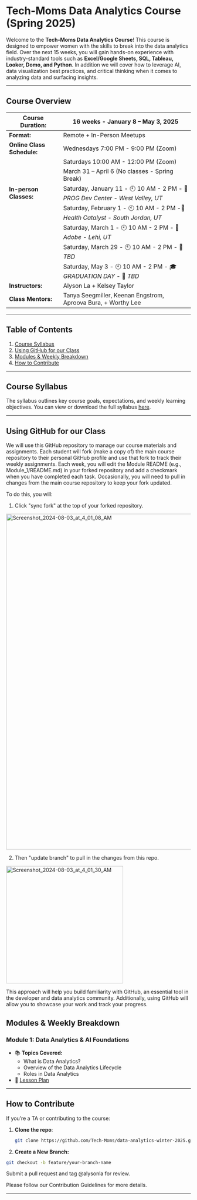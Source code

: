 # **Tech-Moms Data Analytics Course (Spring 2025)**

Welcome to the **Tech-Moms Data Analytics Course**! This course is designed to empower women with the skills to break into the data analytics field. Over the next 15 weeks, you will gain hands-on experience with industry-standard tools such as **Excel/Google Sheets, SQL, Tableau, Looker, Domo, and Python**. In addition we will cover how to leverage AI, data visualization best practices, and critical thinking when it comes to analyzing data and surfacing insights. 

---

## **Course Overview**

| **Course Duration:**  | 16 weeks - January 8 – May 3, 2025   |
|-----------------------|--------------------------|
| **Format:**            | Remote + In-Person Meetups |
| **Online Class Schedule:**    | Wednesdays 7:00 PM - 9:00 PM (Zoom) 
| |  Saturdays 10:00 AM - 12:00 PM (Zoom) |  
| |  March 31 – April 6 (No classes - Spring Break) |  
| **In-person Classes:** | Saturday, January 11 - 🕙 10 AM - 2 PM - 📍 *PROG Dev Center - West Valley, UT* |
| | Saturday, February 1 - 🕙 10 AM - 2 PM -📍 *Health Catalyst - South Jordan, UT* |
| | Saturday, March 1 - 🕙 10 AM - 2 PM - 📍 *Adobe - Lehi, UT* |
| | Saturday, March 29 -  🕙 10 AM - 2 PM - 📍 *TBD* |
| | Saturday, May 3 - 🕙 10 AM - 2 PM - 🎓 *GRADUATION DAY* - 📍 *TBD* |
| **Instructors:**       | Alyson La + Kelsey Taylor |
| **Class Mentors:** | Tanya Seegmiller, Keenan Engstrom, Aproova Bura, + Worthy Lee | 

---

## **Table of Contents**

1. [Course Syllabus](#course-syllabus)
2. [Using GitHub for our Class](#using-github-for-our-class)
3. [Modules & Weekly Breakdown](#modules--weekly-breakdown)
4. [How to Contribute](#how-to-contribute)

---

## **Course Syllabus**

The syllabus outlines key course goals, expectations, and weekly learning objectives. You can view or download the full syllabus [here](./syllabus.md).

---

## **Using GitHub for our Class**

We will use this GitHub repository to manage our course materials and assignments. Each student will fork (make a copy of) the main course repository to their personal GitHub profile and use that fork to track their weekly assignments. Each week, you will edit the Module README (e.g., Module_1/README.md) in your forked repository and add a checkmark when you have completed each task. Occasionally, you will need to pull in changes from the main course repository to keep your fork updated. 

To do this, you will: 

1) Click "sync fork" at the top of your forked repository.

<img width="912" alt="Screenshot_2024-08-03_at_4_01_08_AM" src="https://github.com/user-attachments/assets/98a9602b-dbed-4fc1-9f32-500e3ae9165f">

2) Then "update branch" to pull in the changes from this repo.

<img width="319" alt="Screenshot_2024-08-03_at_4_01_30_AM" src="https://github.com/user-attachments/assets/5af0368f-f125-4279-b433-92e76aae72bf">

This approach will help you build familiarity with GitHub, an essential tool in the developer and data analytics community. Additionally, using GitHub will allow you to showcase your work and track your progress. 

## **Modules & Weekly Breakdown**

### **Module 1: Data Analytics & AI Foundations**
- 📚 **Topics Covered:**
  - What is Data Analytics?
  - Overview of the Data Analytics Lifecycle
  - Roles in Data Analytics
- 🔗 [Lesson Plan](./module-1-intro-to-data-analytics/lesson-plan.md)

---

## **How to Contribute**

If you’re a TA or contributing to the course:
1. **Clone the repo**:
   ```bash
   git clone https://github.com/Tech-Moms/data-analytics-winter-2025.git

2. **Create a New Branch:**

  ```bash
  git checkout -b feature/your-branch-name
```

Submit a pull request and tag @alysonla for review.

Please follow our Contribution Guidelines for more details.

---


